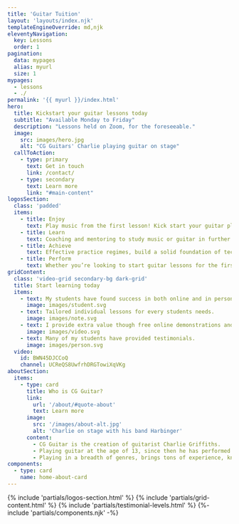 ```yaml
---
title: 'Guitar Tuition'
layout: 'layouts/index.njk'
templateEngineOverride: md,njk
eleventyNavigation:
  key: Lessons
  order: 1
pagination:
  data: mypages
  alias: myurl
  size: 1
mypages:
  - lessons
  - ./
permalink: '{{ myurl }}/index.html'
hero:
  title: Kickstart your guitar lessons today
  subtitle: "Available Monday to Friday"
  description: "Lessons held on Zoom, for the foreseeable."
  image:
    src: images/hero.jpg
    alt: "CG Guitars' Charlie playing guitar on stage"
  callToAction:
    - type: primary
      text: Get in touch
      link: /contact/
    - type: secondary
      text: Learn more
      link: "#main-content"
logosSection:
  class: 'padded'
  items:
    - title: Enjoy
      text: Play music from the first lesson! Kick start your guitar playing with enjoyable and frustration free methods.
    - title: Learn
      text: Coaching and mentoring to study music or guitar in further education, prepare for live performances and advice taking  your playing to the next level.
    - title: Achieve
      text: Effective practice regimes, build a solid foundation of technique and repertoire, with ways to improve your improvisation and composition skills.
    - title: Perform
      text: Whether you’re looking to start guitar lessons for the first time or you need help on how to develop your playing, CG Guitar is the right place for you.
gridContent:
  class: 'video-grid secondary-bg dark-grid'
  title: Start learning today
  items:
    - text: My students have found success in both online and in person lessons.
      image: images/student.svg
    - text: Tailored individual lessons for every students needs.
      image: images/note.svg
    - text: I provide extra value though free online demonstrations and tutorials.
      image: images/video.svg
    - text: Many of my students have provided testimonials.
      image: images/person.svg
  video:
    id: BWN45DJCCoQ
    channel: UCReQS8UwfrhDRGTowiXqVKg
aboutSection:
  items:
    - type: card
      title: Who is CG Guitar?
      link:
        url: '/about/#quote-about'
        text: Learn more
      image:
        src: '/images/about-alt.jpg'
        alt: 'Charlie on stage with his band Harbinger'
      content:
        - CG Guitar is the creation of guitarist Charlie Griffiths.
        - Playing guitar at the age of 13, since then he has performed in a number of bands that have required him to play a variety of genres.
        - Playing in a breadth of genres, brings tons of experience, knowledge and advice to share.
components:
  - type: card
    name: home-about-card
---
```


{% include 'partials/logos-section.html' %}
{% include 'partials/grid-content.html' %}
{% include 'partials/testimonial-levels.html' %}
{%- include 'partials/components.njk' -%}



